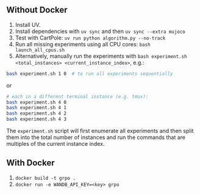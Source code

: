 ## Without Docker

1. Install UV.
2. Install dependencies with `uv sync` and then `uv sync --extra mujoco`
3. Test with CartPole: `uv run python algorithm.py --no-track`
4. Run all missing experiments using all CPU cores: `bash launch_all_cpus.sh`
6. Alternatively, manually run the experiments with `bash experiment.sh <total_instances> <current_instance_index>`, e.g.:

```bash
bash experiment.sh 1 0  # to run all experiments sequentially
```

or 

```bash
# each in a different terminal instance (e.g. tmux):
bash experiment.sh 4 0
bash experiment.sh 4 1  
bash experiment.sh 4 2
bash experiment.sh 4 3
```

The `experiment.sh` script will first enumerate all experiments and then split them into the total number of instances and run the commands that are multiples of the current instance index.

## With Docker

1. `docker build -t grpo .`
2. `docker run -e WANDB_API_KEY=<key> grpo`
